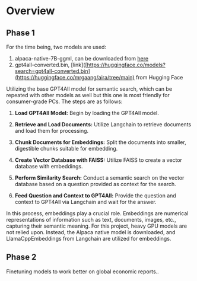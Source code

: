 # Overview

## Phase 1

For the time being, two models are used:

1. alpaca-native-7B-ggml, can be downloaded from [here](https://huggingface.co/models?search=alpaca-native-7B-ggml)
2. gpt4all-converted.bin, [link]([https://huggingface.co/models?search=gpt4all-converted.bin](https://huggingface.co/mrgaang/aira/tree/main) from Hugging Face

Utilizing the base GPT4All model for semantic search, which can be repeated with other models as well but this one is most friendly for consumer-grade PCs. The steps are as follows:

1. **Load GPT4All Model:** Begin by loading the GPT4All model.

2. **Retrieve and Load Documents:** Utilize Langchain to retrieve documents and load them for processing.

3. **Chunk Documents for Embeddings:** Split the documents into smaller, digestible chunks suitable for embedding.

4. **Create Vector Database with FAISS:** Utilize FAISS to create a vector database with embeddings.

5. **Perform Similarity Search:** Conduct a semantic search on the vector database based on a question provided as context for the search.

6. **Feed Question and Context to GPT4All:** Provide the question and context to GPT4All via Langchain and wait for the answer.

In this process, embeddings play a crucial role. Embeddings are numerical representations of information such as text, documents, images, etc., capturing their semantic meaning. For this project, heavy GPU models are not relied upon. Instead, the Alpaca native model is downloaded, and LlamaCppEmbeddings from Langchain are utilized for embeddings.

## Phase 2

Finetuning models to work better on global economic reports..
